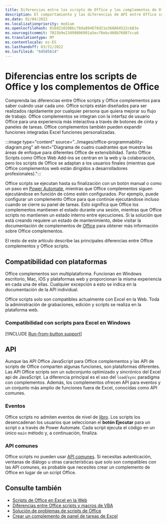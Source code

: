 ```yaml
---
title: Diferencias entre los scripts de Office y los complementos de Office
description: El comportamiento y las diferencias de API entre Office scripts y Office complementos.
ms.date: 02/04/2022
ms.localizationpriority: medium
ms.openlocfilehash: 018d210208bc78da894678d21e368864522cb83e
ms.sourcegitcommit: 7023b9e23499806901a5ecf8ebc460b76887cca6
ms.translationtype: MT
ms.contentlocale: es-ES
ms.lasthandoff: 03/31/2022
ms.locfileid: "64585614"
---
```

# <a name="differences-between-office-scripts-and-office-add-ins"></a>Diferencias entre los scripts de Office y los complementos de Office

Comprenda las diferencias entre Office scripts y Office complementos para saber cuándo usar cada uno. Office scripts están diseñados para ser realizados rápidamente por cualquier persona que quiera mejorar su flujo de trabajo. Office complementos se integran con la interfaz de usuario Office para una experiencia más interactiva a través de botones de cinta y paneles de tareas. Office complementos también pueden expandir funciones integradas Excel funciones personalizadas.

:::image type="content" source="../images/office-programmability-diagram.png" alt-text="Diagrama de cuatro cuadrantes que muestra las áreas de enfoque para diferentes Office de extensibilidad. Tanto Office Scripts como Office Web Add-ins se centran en la web y la colaboración, pero los scripts de Office se adaptan a los usuarios finales (mientras que Office complementos web están dirigidos a desarrolladores profesionales).":::

Office scripts se ejecutan hasta su finalización con un botón manual o como un paso en [Power Automate](https://flow.microsoft.com/), mientras que Office complementos siguen ejecutándose en función de cómo estén configurados. Por ejemplo, puede configurar un complemento Office para que continúe ejecutándose incluso cuando se cierre su panel de tareas. Esto significa que Office los complementos mantienen el estado durante una sesión, mientras que Office scripts no mantienen un estado interno entre ejecuciones. Si la solución que está creando requiere un estado de mantenimiento, debe visitar la documentación de complementos de [Office](/office/dev/add-ins) para obtener más información sobre Office complementos.

El resto de este artículo describe las principales diferencias entre Office complementos y Office scripts.

## <a name="platform-support"></a>Compatibilidad con plataformas

Office complementos son multiplataforma. Funcionan en Windows escritorio, Mac, iOS y plataformas web y proporcionan la misma experiencia en cada una de ellas. Cualquier excepción a esto se indica en la documentación de la API individual.

Office scripts solo son compatibles actualmente con Excel en la Web. Toda la administración de grabaciones, edición y scripts se realiza en la plataforma web.

### <a name="script-support-for-excel-on-windows"></a>Compatibilidad con scripts para Excel en Windows

[!INCLUDE [Run-from-button support](../includes/run-from-button-desktop-support.md)]

## <a name="apis"></a>API

Aunque las API Office JavaScript para Office complementos y las API de scripts de Office comparten algunas funciones, son plataformas diferentes. Las API Office scripts son un subconjunto optimizado y sincrónico del Excel api de JavaScript. La diferencia principal es el uso del `load`/`sync` paradigma con complementos. Además, los complementos ofrecen API para eventos y un conjunto más amplio de funciones fuera de Excel, conocidas como API comunes.

### <a name="events"></a>Eventos

Office scripts no admiten eventos de nivel de [libro](/office/dev/add-ins/excel/excel-add-ins-events). Los scripts los desencadenan los usuarios que seleccionan el **botón Ejecutar** para un script o a través de Power Automate. Cada script ejecuta el código en un único `main` método y, a continuación, finaliza.

### <a name="common-apis"></a>API comunes

Office scripts no pueden usar [API comunes](/javascript/api/office). Si necesitas autenticación, ventanas de diálogo u otras características que solo son compatibles con las API comunes, es probable que necesites crear un complemento de Office en lugar de un script Office.

## <a name="see-also"></a>Consulte también

- [Scripts de Office en Excel en la Web](../overview/excel.md)
- [Diferencias entre Office scripts y macros de VBA](vba-differences.md)
- [Solución de problemas de scripts de Office](../testing/troubleshooting.md)
- [Crear un complemento de panel de tareas de Excel](/office/dev/add-ins/quickstarts/excel-quickstart-jquery)
